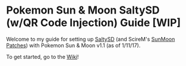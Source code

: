 # Pokemon Sun & Moon SaltySD (w/QR Code Injection) Guide [WIP]

Welcome to my guide for setting up [SaltySD](https://github.com/shinyquagsire23/SaltySD) (and ScireM's [SunMoon Patches](https://github.com/SciresM/SunMoonPatches)) with Pokemon Sun & Moon v1.1 (as of 1/11/17).

To get started, go to the [Wiki](https://github.com/KunoichiZ/SunMoon-SaltySD-QR-Injection-Guide/wiki)!
